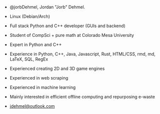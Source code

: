 - @jorbDehmel, Jordan "Jorb" Dehmel.
- Linux (Debian/Arch)
- Full stack Python and C++ developer (GUIs and backend)
- Student of CompSci + pure math at Colorado Mesa University

- Expert in Python and C++
- Experience in Python, C++, Java, Javascript, Rust, HTML/CSS, rmd, md, LaTeX, SQL, RegEx

- Experienced creating 2D and 3D game engines
- Experienced in web scraping
- Experienced in machine learning

- Mainly interested in efficient offline computing and repurposing e-waste

- jdehmel@outlook.com
